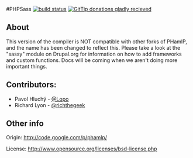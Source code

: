 #PHPSass [![build status](https://travis-ci.org/Lopo/phpsass.png)](https://travis-ci.org/Lopo/phpsass)  [![GitTip donations gladly recieved](https://www.gittip.com/assets/gittip.png)](https://www.gittip.com/Lopo/)

## About
This version of the compiler is NOT compatible with other forks of PHamlP, and
the name has been changed to reflect this. Please take a look at the "sassy"
module on Drupal.org for information on how to add frameworks and custom
functions. Docs will be coming when we aren't doing more important things.

## Contributors:
 * Pavol Hluchý - [@Lopo](https://github.com/Lopo)
 * Richard Lyon - [@richthegeek](https://github.com/richthegeek)

## Other info
Origin: <http://code.google.com/p/phamlp/>

License: <http://www.opensource.org/licenses/bsd-license.php>
